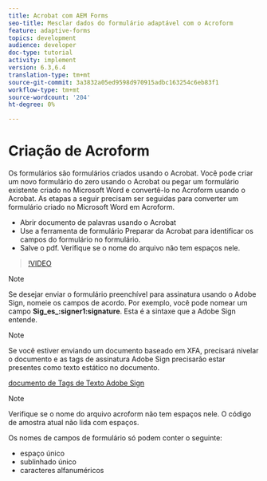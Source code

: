 ```yaml
---
title: Acrobat com AEM Forms
seo-title: Mesclar dados do formulário adaptável com o Acroform
feature: adaptive-forms
topics: development
audience: developer
doc-type: tutorial
activity: implement
version: 6.3,6.4
translation-type: tm+mt
source-git-commit: 3a3832a05ed9598d970915adbc163254c6eb83f1
workflow-type: tm+mt
source-wordcount: '204'
ht-degree: 0%

---
```



# Criação de Acroform

Os formulários são formulários criados usando o Acrobat. Você pode criar um novo formulário do zero usando o Acrobat ou pegar um formulário existente criado no Microsoft Word e convertê-lo no Acroform usando o Acrobat. As etapas a seguir precisam ser seguidas para converter um formulário criado no Microsoft Word em Acroform.

* Abrir documento de palavras usando o Acrobat
* Use a ferramenta de formulário Preparar da Acrobat para identificar os campos do formulário no formulário.
* Salve o pdf. Verifique se o nome do arquivo não tem espaços nele.


>[!VIDEO](https://video.tv.adobe.com/v/22575?quality=9&learn=on)

>[!NOTE]
>
>Se desejar enviar o formulário preenchível para assinatura usando o Adobe Sign, nomeie os campos de acordo. Por exemplo, você pode nomear um campo **Sig_es_:signer1:signature**. Esta é a sintaxe que a Adobe Sign entende.

>[!NOTE]
>
>Se você estiver enviando um documento baseado em XFA, precisará nivelar o documento e as tags de assinatura Adobe Sign precisarão estar presentes como texto estático no documento.

[documento de Tags de Texto Adobe Sign](https://helpx.adobe.com/sign/using/text-tag.html)

>[!NOTE]
>
>Verifique se o nome do arquivo acroform não tem espaços nele. O código de amostra atual não lida com espaços.
>
>Os nomes de campos de formulário só podem conter o seguinte:
>
>* espaço único
>* sublinhado único
>* caracteres alfanuméricos

